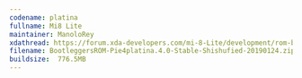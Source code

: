 ```yaml
---
codename: platina
fullname: Mi8 Lite
maintainer: ManoloRey
xdathread: https://forum.xda-developers.com/mi-8-Lite/development/rom-bootleggersrom-4-0-stable-mi8-lite-t3891054
filename: BootleggersROM-Pie4platina.4.0-Stable-Shishufied-20190124.zip
buildsize: 	776.5MB
---
```

